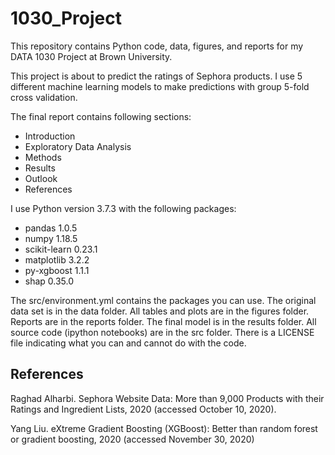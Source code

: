 # 1030_Project

This repository contains Python code, data, figures, and reports for my DATA 1030 Project at Brown University. 

This project is about to predict the ratings of Sephora products. I use 5 different machine learning models to make predictions with group 5-fold cross validation. 

The final report contains following sections:
- Introduction
- Exploratory Data Analysis
- Methods
- Results
- Outlook
- References

I use Python version 3.7.3 with the following packages:
- pandas 1.0.5
- numpy 1.18.5
- scikit-learn 0.23.1
- matplotlib 3.2.2
- py-xgboost 1.1.1
- shap 0.35.0

The src/environment.yml contains the packages you can use. The original data set is in the data folder. All tables and plots are in the figures folder. Reports are in the reports folder. The final model is in the results folder. All source code (ipython notebooks) are in the src folder. There is a LICENSE file indicating what you can and cannot do with the code.

## References
Raghad Alharbi. Sephora Website Data: More than 9,000 Products with their Ratings and Ingredient Lists, 2020 (accessed October 10, 2020).

Yang Liu. eXtreme Gradient Boosting (XGBoost): Better than random forest or gradient boosting, 2020 (accessed November 30, 2020)
